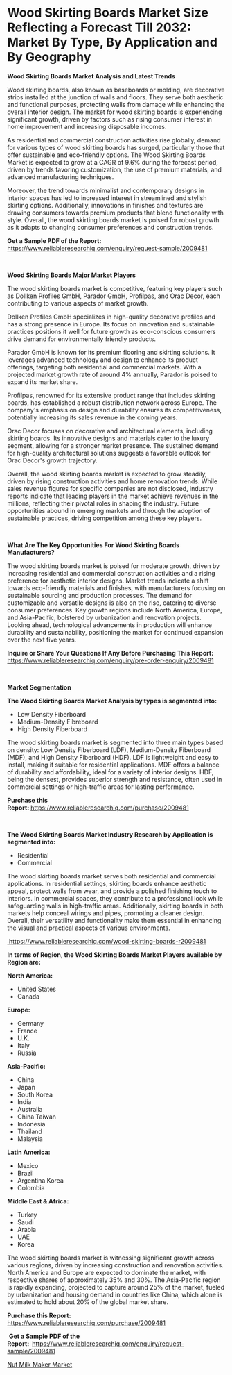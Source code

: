 <p><h1>Wood Skirting Boards Market Size Reflecting a Forecast Till 2032: Market By Type, By Application and By Geography</h1></p><p><strong>Wood Skirting Boards Market Analysis and Latest Trends</strong></p>
<p><p>Wood skirting boards, also known as baseboards or molding, are decorative strips installed at the junction of walls and floors. They serve both aesthetic and functional purposes, protecting walls from damage while enhancing the overall interior design. The market for wood skirting boards is experiencing significant growth, driven by factors such as rising consumer interest in home improvement and increasing disposable incomes. </p><p>As residential and commercial construction activities rise globally, demand for various types of wood skirting boards has surged, particularly those that offer sustainable and eco-friendly options. The Wood Skirting Boards Market is expected to grow at a CAGR of 9.6% during the forecast period, driven by trends favoring customization, the use of premium materials, and advanced manufacturing techniques. </p><p>Moreover, the trend towards minimalist and contemporary designs in interior spaces has led to increased interest in streamlined and stylish skirting options. Additionally, innovations in finishes and textures are drawing consumers towards premium products that blend functionality with style. Overall, the wood skirting boards market is poised for robust growth as it adapts to changing consumer preferences and construction trends.</p></p>
<p><strong>Get a Sample PDF of the Report:&nbsp;</strong> <a href="https://www.reliableresearchiq.com/enquiry/request-sample/2009481?utm_campaign=2379&utm_medium=2&utm_source=Github&utm_content=ia&utm_term=08022025&utm_id=wood-skirting-boards">https://www.reliableresearchiq.com/enquiry/request-sample/2009481</a></p>
<p>&nbsp;</p>
<p><strong>Wood Skirting Boards Major Market Players</strong></p>
<p><p>The wood skirting boards market is competitive, featuring key players such as Dollken Profiles GmbH, Parador GmbH, Profilpas, and Orac Decor, each contributing to various aspects of market growth. </p><p>Dollken Profiles GmbH specializes in high-quality decorative profiles and has a strong presence in Europe. Its focus on innovation and sustainable practices positions it well for future growth as eco-conscious consumers drive demand for environmentally friendly products. </p><p>Parador GmbH is known for its premium flooring and skirting solutions. It leverages advanced technology and design to enhance its product offerings, targeting both residential and commercial markets. With a projected market growth rate of around 4% annually, Parador is poised to expand its market share.</p><p>Profilpas, renowned for its extensive product range that includes skirting boards, has established a robust distribution network across Europe. The company's emphasis on design and durability ensures its competitiveness, potentially increasing its sales revenue in the coming years.</p><p>Orac Decor focuses on decorative and architectural elements, including skirting boards. Its innovative designs and materials cater to the luxury segment, allowing for a stronger market presence. The sustained demand for high-quality architectural solutions suggests a favorable outlook for Orac Decor's growth trajectory.</p><p>Overall, the wood skirting boards market is expected to grow steadily, driven by rising construction activities and home renovation trends. While sales revenue figures for specific companies are not disclosed, industry reports indicate that leading players in the market achieve revenues in the millions, reflecting their pivotal roles in shaping the industry. Future opportunities abound in emerging markets and through the adoption of sustainable practices, driving competition among these key players.</p></p>
<p>&nbsp;</p>
<p><strong>What Are The Key Opportunities For Wood Skirting Boards Manufacturers?</strong></p>
<p><p>The wood skirting boards market is poised for moderate growth, driven by increasing residential and commercial construction activities and a rising preference for aesthetic interior designs. Market trends indicate a shift towards eco-friendly materials and finishes, with manufacturers focusing on sustainable sourcing and production processes. The demand for customizable and versatile designs is also on the rise, catering to diverse consumer preferences. Key growth regions include North America, Europe, and Asia-Pacific, bolstered by urbanization and renovation projects. Looking ahead, technological advancements in production will enhance durability and sustainability, positioning the market for continued expansion over the next five years.</p></p>
<p><strong>Inquire or Share Your Questions If Any Before Purchasing This Report:</strong> <a href="https://www.reliableresearchiq.com/enquiry/pre-order-enquiry/2009481?utm_campaign=2379&utm_medium=2&utm_source=Github&utm_content=ia&utm_term=08022025&utm_id=wood-skirting-boards">https://www.reliableresearchiq.com/enquiry/pre-order-enquiry/2009481</a></p>
<p>&nbsp;</p>
<p><strong>Market Segmentation</strong></p>
<p><strong>The Wood Skirting Boards Market Analysis by types is segmented into:</strong></p>
<p><ul><li>Low Density Fiberboard</li><li>Medium-Density Fibreboard</li><li>High Density Fiberboard</li></ul></p>
<p><p>The wood skirting boards market is segmented into three main types based on density: Low Density Fiberboard (LDF), Medium-Density Fiberboard (MDF), and High Density Fiberboard (HDF). LDF is lightweight and easy to install, making it suitable for residential applications. MDF offers a balance of durability and affordability, ideal for a variety of interior designs. HDF, being the densest, provides superior strength and resistance, often used in commercial settings or high-traffic areas for lasting performance.</p></p>
<p><strong>Purchase this Report:&nbsp;</strong><a href="https://www.reliableresearchiq.com/purchase/2009481?utm_campaign=2379&utm_medium=2&utm_source=Github&utm_content=ia&utm_term=08022025&utm_id=wood-skirting-boards">https://www.reliableresearchiq.com/purchase/2009481</a></p>
<p>&nbsp;</p>
<p><strong>The Wood Skirting Boards Market Industry Research by Application is segmented into:</strong></p>
<p><ul><li>Residential</li><li>Commercial</li></ul></p>
<p><p>The wood skirting boards market serves both residential and commercial applications. In residential settings, skirting boards enhance aesthetic appeal, protect walls from wear, and provide a polished finishing touch to interiors. In commercial spaces, they contribute to a professional look while safeguarding walls in high-traffic areas. Additionally, skirting boards in both markets help conceal wirings and pipes, promoting a cleaner design. Overall, their versatility and functionality make them essential in enhancing the visual and practical aspects of various environments.</p></p>
<p><a href="https://www.reliableresearchiq.com/wood-skirting-boards-r2009481?utm_campaign=2379&utm_medium=2&utm_source=Github&utm_content=ia&utm_term=08022025&utm_id=wood-skirting-boards">&nbsp;https://www.reliableresearchiq.com/wood-skirting-boards-r2009481</a></p>
<p><strong>In terms of Region, the Wood Skirting Boards Market Players available by Region are:</strong></p>
<p>
    <p> <strong> North America: </strong>
        <ul>
            <li>United States</li>
            <li>Canada</li>
        </ul>
        </p> 
    <p> <strong> Europe: </strong>
        <ul>
            <li>Germany</li>
            <li>France</li>
            <li>U.K.</li>
            <li>Italy</li>
            <li>Russia</li>
        </ul>
        </p> 
    <p> <strong> Asia-Pacific: </strong>
        <ul>
            <li>China</li>
            <li>Japan</li>
            <li>South Korea</li>
            <li>India</li>
            <li>Australia</li>
            <li>China Taiwan</li>
            <li>Indonesia</li>
            <li>Thailand</li>
            <li>Malaysia</li>
        </ul>
        </p> 
    <p> <strong> Latin America: </strong>
        <ul>
            <li>Mexico</li>
            <li>Brazil</li>
            <li>Argentina Korea</li>
            <li>Colombia</li>
        </ul>
        </p> 
    <p> <strong> Middle East & Africa: </strong>
        <ul>
            <li>Turkey</li>
            <li>Saudi</li>
            <li>Arabia</li>
            <li>UAE</li>
            <li>Korea</li>
        </ul>
    </p>
    </p>
<p><p>The wood skirting boards market is witnessing significant growth across various regions, driven by increasing construction and renovation activities. North America and Europe are expected to dominate the market, with respective shares of approximately 35% and 30%. The Asia-Pacific region is rapidly expanding, projected to capture around 25% of the market, fueled by urbanization and housing demand in countries like China, which alone is estimated to hold about 20% of the global market share.</p></p>
<p><strong>Purchase this Report: </strong><a href="https://www.reliableresearchiq.com/purchase/2009481?utm_campaign=2379&utm_medium=2&utm_source=Github&utm_content=ia&utm_term=08022025&utm_id=wood-skirting-boards">https://www.reliableresearchiq.com/purchase/2009481</a></p>
<p>&nbsp;<strong>Get a Sample PDF of the Report:&nbsp;&nbsp;</strong><a href="https://www.reliableresearchiq.com/enquiry/request-sample/2009481?utm_campaign=2379&utm_medium=2&utm_source=Github&utm_content=ia&utm_term=08022025&utm_id=wood-skirting-boards">https://www.reliableresearchiq.com/enquiry/request-sample/2009481</a></p>
<p><strong></strong></p>
<p><p><a href="https://github.com/lisaeichler20775/Market-Research-Report-List-1/blob/main/nut-milk-maker-market.md?utm_campaign=2379&utm_medium=2&utm_source=Github&utm_content=ia&utm_term=08022025&utm_id=wood-skirting-boards">Nut Milk Maker Market</a></p></p>